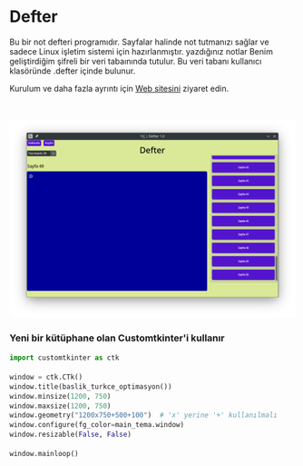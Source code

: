 # Defter

Bu bir not defteri programıdır. Sayfalar halinde not tutmanızı sağlar ve sadece Linux işletim sistemi için hazırlanmıştır. yazdığınız notlar Benim geliştirdiğim şifreli bir veri tabaınında tutulur. Bu veri tabanı kullanıcı klasöründe .defter içinde bulunur.
<br>
<p>Kurulum ve daha fazla ayrıntı için <a href="https://defter.netlify.app/">Web sitesini</a> ziyaret edin.<p>
<br>
  
![kapak](img.png)
<br>
### Yeni bir kütüphane olan Customtkinter'i kullanır
  
```python
import customtkinter as ctk

window = ctk.CTk()
window.title(baslik_turkce_optimasyon())
window.minsize(1200, 750)
window.maxsize(1200, 750)
window.geometry("1200x750+500+100")  # 'x' yerine '+' kullanılmalı
window.configure(fg_color=main_tema.window)
window.resizable(False, False)

window.mainloop()

```

